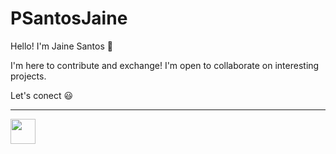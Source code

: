 # PSantosJaine
Hello! I'm Jaine Santos 🤗

I'm here to contribute and exchange!
I'm open to collaborate on interesting projects.
 
<a>Let's conect 😃</a>
  <hr>
 <a href="https://www.linkedin.com/in/jaine-santos-a39283147/"><img src="https://cdn2.iconfinder.com/data/icons/social-media-2285/512/1_Linkedin_unofficial_colored_svg-128.png" width="40"></a>

